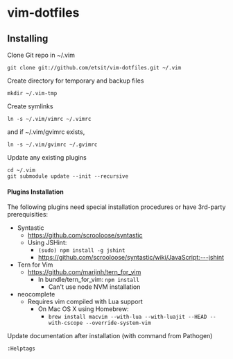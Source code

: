 vim-dotfiles
============

Installing
----------

Clone Git repo in ~/.vim
```
git clone git://github.com/etsit/vim-dotfiles.git ~/.vim
```

Create directory for temporary and backup files
```
mkdir ~/.vim-tmp
```

Create symlinks
```
ln -s ~/.vim/vimrc ~/.vimrc
```

and if ~/.vim/gvimrc exists,
```
ln -s ~/.vim/gvimrc ~/.gvimrc
```

Update any existing plugins
```
cd ~/.vim
git submodule update --init --recursive
```


#### Plugins Installation 

The following plugins need special installation procedures
or have 3rd-party prerequisities:
- Syntastic
  - https://github.com/scrooloose/syntastic
  - Using JSHint:
      - ```(sudo) npm install -g jshint```
      - https://github.com/scrooloose/syntastic/wiki/JavaScript:---jshint
- Tern for Vim
  - https://github.com/marijnh/tern_for_vim
      - In bundle/tern_for_vim: ```npm install```
        - Can't use node NVM installation
- neocomplete
  - Requires vim compiled with Lua support
    - On Mac OS X using Homebrew:
      - ```brew install macvim --with-lua --with-luajit --HEAD --with-cscope --override-system-vim```

Update documentation after installation (with command from Pathogen)
```
:Helptags
```

